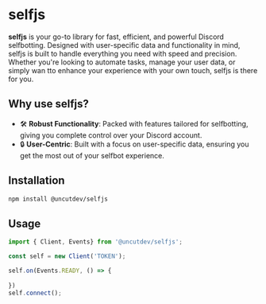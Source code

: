 # selfjs

**selfjs** is your go-to library for fast, efficient, and powerful Discord selfbotting. Designed with user-specific data and functionality in mind, selfjs is built to handle everything you need with speed and precision. Whether you're looking to automate tasks, manage your user data, or simply wan tto enhance your experience with your own touch, selfjs is there for you. 

## Why use selfjs?
- 🛠️ **Robust Functionality**: Packed with features tailored for selfbotting, giving you complete control over your Discord account.
- 🔒 **User-Centric**: Built with a focus on user-specific data, ensuring you get the most out of your selfbot experience.

## Installation
```bash
npm install @uncutdev/selfjs
```

## Usage 

```mjs
import { Client, Events} from '@uncutdev/selfjs';

const self = new Client('TOKEN');

self.on(Events.READY, () => {
  
})
self.connect();
```